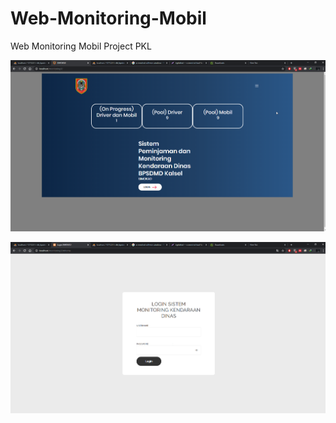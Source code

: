 # Web-Monitoring-Mobil
Web Monitoring Mobil Project PKL

![image.png](https://github.com/Coxiz/Web-Monitoring-Mobil/blob/main/halaman%20awal.png?raw=true)

![image.png](https://github.com/Coxiz/Web-Monitoring-Mobil/blob/main/halaman%20login.png?raw=true)

